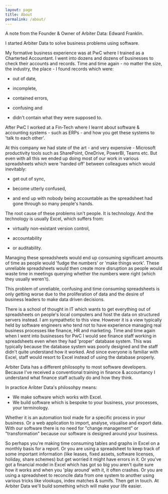 ```yaml
---
layout: page
title: About
permalink: /about/
---
```


A note from the Founder & Owner of Arbiter Data: Edward Franklin.


I started Arbiter Data to solve business problems using software.

My formative business experience was at PwC where I trained as a Charterted Accountant. I went into dozens and dozens of businesses to check their accounts and records. Time and time again - no matter the size, the industry, the place - I found records which were:

- out of date,

- incomplete,

- contained errors,

- confusing and

- didn't contain what they were supposed to.

After PwC I worked at a Fin-Tech where I learnt about software & accounting systems - such as ERPs - and how you get these systems to 'talk to each other'.

At this company we had state of the art - and very expensive - Microsoft productivity tools such as SharePoint, OneDrive, PowerBI, Teams etc. But even with all this we ended up doing most of our work in various spreadsheets which were 'handed off' between colleagues which would inevitably:

- get out of sync,

- become utterly confused,

- and end up with nobody being accountable as the spreadsheet had gone through so many people's hands.

The root cause of these problems isn't people. It is technology. And the technology is usually Excel, which suffers from:

- virtually non-existant version control,

- accountability

- or auditability.

Managing these spreadsheets would end up consuming significant amounts of time as people would 'fudge the numbers' or 'make things work'. These unreliable spreadsheets would then create more disruption as people would waste time in meetings querying whether the numbers were right (which they usually weren't).

This problem of unreliable, confusing and time consuming spreadsheets is only getting worse due to the proliferation of data and the desire of business leaders to make data driven decisions.

There is a school of thought in IT which wants to get everything out of spreadsheets on people's local computers and host the data on structured servers instead. I am sympathetic to this view. However it is a view typically held by software engineers who tend not to have experience managing real business processes like finance, HR and marketing. Time and time again when I went into businesses for PwC I would see finance staff working in spreadsheets even when they had 'proper' database system. This was typically because the database system was poorly designed and the staff didn't quite understand how it worked. And since everyone is familiar with Excel, staff would resort to Excel instead of using the database properly.

Arbiter Data has a different philosophy to most software developers. Because I've received a conventional training in finance & accountancy I understand what finance staff actually do and how they think. 

In practice Aribter Data's philosohpy means:

- We make software which works with Excel. 
- We build software which is bespoke to your business, your processes, your terminology.

Whether it is an automation tool made for a specific process in your business. Or a web application to import, analyse, visualise and export data. With our software there is no need for "change management" or "transformation" because our software is designed around your business.

So perhaps you're making time consuming tables and graphs in Excel on a monthly basis for a report. Or you are using a spreadsheet to keep track of some important information (like leases, fixed assets, software licenses, holiday, share schemes) but get worried it might have errors in it. Or you've got a financial model in Excel which has got so big you aren't quite sure how it works and when you 'play around' with it, it often crashes. Or you are using a spreadsheet to reconcile data from one system to another using various tricks like vlookups, index matches & sumifs. Then get in touch. At Arbiter Data we'll build something which will make your life easier.